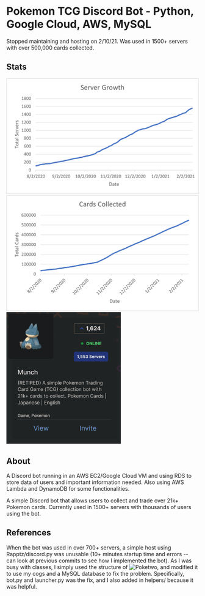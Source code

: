 # Pokemon TCG Discord Bot - Python, Google Cloud, AWS, MySQL

Stopped maintaining and hosting on 2/10/21. Was used in 1500+ servers with over 500,000 cards collected.

## Stats

<img src="stats/growth.png"/>
<img src="stats/cards.png"/>
<img src="stats/2-10-21.png" width="300" />

## About

A Discord bot running in an AWS EC2/Google Cloud VM and using RDS to store data of users and important information needed. Also using AWS Lambda and DynamoDB for some functionalities.

A simple Discord bot that allows users to collect and trade over 21k+ Pokemon cards. Currently used in 1500+ servers with thousands of users using the bot.

## References

When the bot was used in over 700+ servers, a simple host using Rapptz/discord.py was unusable (10+ minutes startup time and errors -- can look at previous commits to see how I implemented the bot). As I was busy with classes, I simply used the structure of ![Poketwo](https://github.com/oliver-ni/poketwo), and modified it to use my cogs and a MySQL database to fix the problem. Specifically, bot.py and launcher.py was the fix, and I also added in helpers/ because it was helpful.
